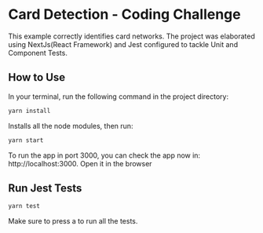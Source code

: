 # Card Detection - Coding Challenge

This example correctly identifies card networks. The project was elaborated using NextJs(React Framework) and Jest configured to tackle Unit and Component Tests.
## How to Use

In your terminal, run the following command in the project directory:

```bash
yarn install
```
Installs all the node modules, then run:

```bash
yarn start
```
To run the app in port 3000, you can check the app now in: http://localhost:3000. Open it in the browser

## Run Jest Tests

```bash
yarn test
```

Make sure to press a to run all the tests.